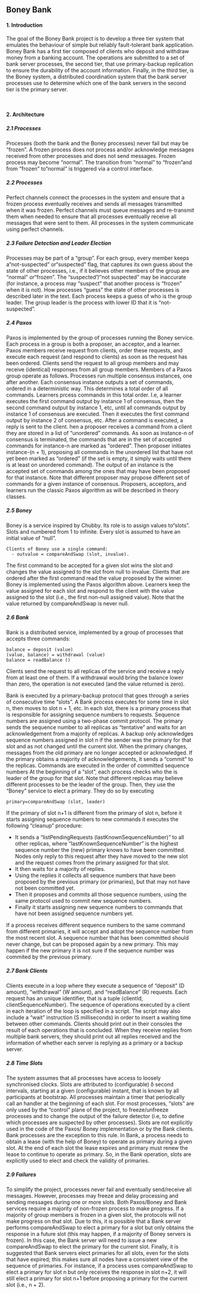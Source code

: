 ## Boney Bank
#### 1. Introduction

The goal of the Boney Bank project is to develop a three tier system that emulates the behaviour of simple but reliably fault-tolerant bank application. Boney Bank has a first tier composed of clients who deposit and withdraw money from a banking account. The operations are submitted to a set of bank server processes, the second tier, that use primary-backup replication to ensure the durability of the account information. Finally, in the third tier, is the Boney system, a distributed coordination system that the bank server processes use to determine which one of the bank servers in the second tier is the primary server.

<br>

#### 2. Architecture
##### 2.1 Processes

Processes (both the bank and the Boney processes) never fail but may be “frozen”. A frozen process does not process and/or acknowledge messages received from other processes and does not send messages. Frozen process may become “normal”. The transition from “normal” to “frozen”and from “frozen” to“normal” is triggered via a control interface.

##### 2.2 Processes
Perfect channels connect the processes in the system and ensure that a frozen process eventually receives and sends all messages transmitted when it was frozen. Perfect channels must queue messages and re-transmit them when needed to ensure that all processes eventually receive all messages that were sent to them. 
All processes in the system communicate using perfect channels.

##### 2.3 Failure Detection and Leader Election

Processes may be part of a “group”. For each group, every member keeps a“not-suspected” or“suspected” flag, that captures its own guess about the state of other processes, i.e., if it believes other members of the group are “normal” or“frozen”. The “suspected”/“not suspected” may be inaccurate (for instance, a process may “suspect” that another process is “frozen” when it is not). How processes “guess” the state of other processes is described later in the text. 
Each process keeps a guess of who is the group leader. The group leader is the process with lower ID that it is “not-suspected”.

##### 2.4 Paxos

Paxos is implemented by the group of processes running the Boney service. Each process in a group is both a proposer, an acceptor, and a learner. Paxos members receive request from clients, order these requests, and execute each request (and respond to clients) as
soon as the request has been ordered.
Clients send the request to all group members and may receive (identical) responses from all group members.
Members of a Paxos group operate as follows. Processes run multiple consensus instances, one after another. Each consensus instance outputs a set of commands, ordered in a deterministic way. This determines a total order of all commands. Learners prcess commands in this total order. I.e, a learner executes the first command output by instance 1 of consensus, then the second command output by instance 1, etc, until all commands output by instance 1 of consensus are executed. Then it executes the first command output by instance 2 of consensus, etc. After a command is executed, a reply is sent to the client.
hen a proposer receives a command from a client they are stored in a list of “unordered” commands. As soon as instance-n of consensus is terminated, the commands that are in the set of accepted commands for instance-n are marked as “ordered”. Then proposer initiates instance-(n + 1), proposing all commands in the unordered list that have not yet been marked as “ordered” (if the set is empty, it simply waits until there is at least on unordered command). The output of an instance is the accepted set of commands among the ones that may have been proposed for that instance. Note that different proposer may propose different set of commands for a given instance of consensus.
Proposers, acceptors, and learners run the classic Paxos algorithm as will be described in theory classes.

##### 2.5 Boney

Boney is a service inspired by Chubby. Its role is to assign values to“slots”. Slots and numbered from 1 to infinite. Every slot is assumed to have an initial value of “null”.

    Clients of Boney use a single command:
      - outvalue = compareAndSwap (slot, invalue).
The first command to be accepted for a given slot wins the slot and changes the value assigned to the slot from null to invalue. Clients that are ordered after the first command read the value proposed by the winner.
Boney is implemented using the Paxos algorithm above. Learners keep the value assigned for each slot and respond to the client with the value assigned to the slot (i.e., the first non-null assigned value). Note that the value returned by compareAndSwap is never null.

##### 2.6 Bank

Bank is a distributed service, implemented by a group of processes that accepts three commands:

    balance = deposit (value)
    (value, balance) = withdrawal (value)
    balance = readBalance ()

Clients send the request to all replicas of the service and receive a reply from at least one of them. If a withdrawal would bring the balance lower than zero, the operation is not executed (and the value returned is zero).

Bank is executed by a primary-backup protocol that goes through a series of consecutive time “slots”. A Bank process executes for some time in slot n, then moves to slot n + 1, etc. In each slot, there is a primary process that is responsible for assigning sequence numbers to requests. Sequence numbers are assigned using a two-phase commit protocol. The primary sends the sequence number to all replicas as “tentative” and waits for an acknowledgement from a majority of replicas. A backup only acknowledges sequence numbers assigned in slot n if the sender was the primary for that slot and as not changed until the current slot. When the primary changes, messages from the old primary are no longer accepted or acknowledged. If the primary obtains a majority of acknowledgements, it sends a “commit” to the replicas. Commands are executed in the
order of committed sequence numbers
At the beginning of a “slot”, each process checks who the is leader of the group for that slot. Note that different replicas may believe different processes to be the leader of the group. Then, they use the “Boney” service to elect a primary. They do so by executing
    
    primary=compareAndSwap (slot, leader)

If the primary of slot n+1 is different from the primary of slot n, before it starts assigning sequence numbers to new commands it executes the following “cleanup” procedure:
- It sends a “listPendingRequests (lastKnownSequenceNumber)” to all other replicas, where “lastKnownSequenceNumber” is the highest sequence number the (new) primary knows to have been committed. Nodes only reply to this request after they have moved to the new slot and the request comes from the primary assigned for that slot.
- It then waits for a majority of replies.
- Using the replies it collects all sequence numbers that have been proposed by the previous primary (or primaries), but that may not have not been committed yet.
- Then it proposes and commits all those sequence numbers, using the same protocol used to commit new sequence numbers.
- Finally it starts assigning new sequence numbers to commands that have not been assigned sequence numbers yet.

If a process receives different sequence numbers to the same command from different primaries, it will accept and adopt the sequence number from the most recent slot. A sequence number that has been committed should never change, but can be proposed again by a new primary. This may happen if the new primary it is not sure if the sequence number was commited by the previous primary.

##### 2.7 Bank Clients

Clients execute in a loop where they execute a sequence of “deposit” (D amount), “withdrawal” (W amount), and “readBalance” (R) requests. Each request has an unique identifier, that is a tuple ⟨clientId, clientSequenceNumber⟩. The sequence of operations executed by a client in each iteration of the loop is specified in a script. The script may also include a “wait” instruction (S milliseconds) in order to insert a waiting time between other commands. Clients should print out in their consoles the result of each operations that is concluded. When they receive replies from multiple bank servers, they should print out all replies received and the information of whether each server is replying as a primary or a backup server.

##### 2.8 Time Slots

The system assumes that all processes have access to loosely synchronised clocks. Slots are attributed to (configurable) δ second intervals, starting at a given (configurable) instant, that is known by all participants at bootstrap. All processes maintain a timer that periodically call an handler at the beginning of each slot.
For most processes, “slots” are only used by the “control” plane of the project, to freeze/unfreeze processes and to change the output of the failure detector (i.e, to define which processes are suspected by other processes). Slots are not explicitly used in the code of the Paxos/ Boney implementation or by the Bank clients.
Bank processes are the exception to this rule. In Bank, a process needs to obtain a lease (with the help of Boney) to operate as primary during a given slot. At the end of each slot the lease expires and primary must renew the lease to continue to operate as primary. So, in the Bank operation, slots are explicitly used to elect and check the validity of primaries.


##### 2.9 Failures

To simplify the project, processes never fail and eventually send/receive all messages. However, processes may freeze and delay processing and sending messages during one or more slots. Both Paxos/Boney and Bank services require a majority of non-frozen process to make progress. If a majority of group members is frozen in a given slot, the protocols will not make progress on that slot. Due to this, it is possible that a Bank server performs compareAndSwap to elect a primary for a slot but only obtains the response in a future slot (this may happen, if a majority of Boney servers is frozen). In this case, the Bank server will need to issue a new compareAndSwap to elect the primary for the current slot. Finally, it is suggested that Bank servers elect primaries for all slots, even for the slots that have expired; this makes sure all nodes have a consistent view of the sequence of primaries. For instance, if a process uses compareAndSwap to elect a primary for slot n but only receives the response in slot n+2, it will still elect a primary for slot n+1 before proposing a primary for the current slot (i.e., n + 2).








